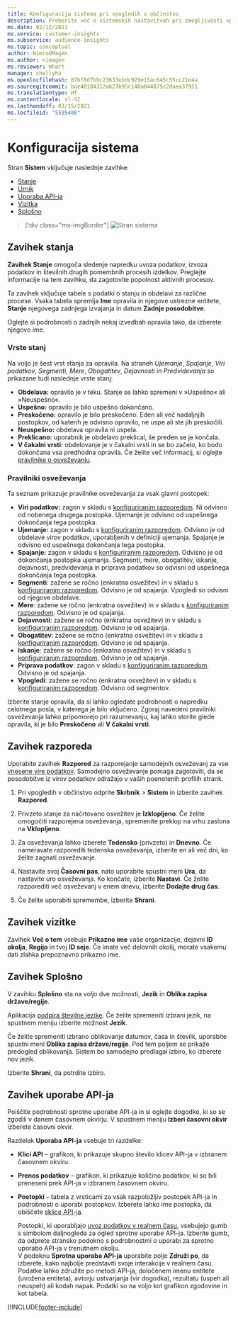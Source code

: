 ```yaml
---
title: Konfiguracija sistema pri vpogledih v občinstvo
description: Preberite več o sistemskih nastavitvah pri zmogljivosti vpogledov v občinstvo Dynamics 365 Customer Insights.
ms.date: 02/12/2021
ms.service: customer-insights
ms.subservice: audience-insights
ms.topic: conceptual
author: NimrodMagen
ms.author: nimagen
ms.reviewer: mhart
manager: shellyha
ms.openlocfilehash: 87bf8d7b9c23633ebdc929e15ac645c55cc21e4a
ms.sourcegitcommit: bae40184312ab27b95c140a044875c2daea37951
ms.translationtype: HT
ms.contentlocale: sl-SI
ms.lasthandoff: 03/15/2021
ms.locfileid: "5595400"
---
```

# <a name="system-configuration"></a>Konfiguracija sistema

Stran **Sistem** vključuje naslednje zavihke:
- [Stanje](#status-tab)
- [Urnik](#schedule-tab)
- [Uporaba API-ja](#api-usage-tab)
- [Vizitka](#about-tab)
- [Splošno](#general-tab)

> [!div class="mx-imgBorder"]
> ![Stran sistema](media/system-tabs.png "Stran sistema")

## <a name="status-tab"></a>Zavihek stanja

**Zavihek Stanje** omogoča sledenje napredku uvoza podatkov, izvoza podatkov in številnih drugih pomembnih procesih izdelkov. Preglejte informacije na tem zavihku, da zagotovite popolnost aktivnih procesov.

Ta zavihek vključuje tabele s podatki o stanju in obdelavi za različne procese. Vsaka tabela spremlja **Ime** opravila in njegove ustrezne entitete, **Stanje** njegovega zadnjega izvajanja in datum **Zadnje posodobitve**.

Oglejte si podrobnosti o zadnjih nekaj izvedbah opravila tako, da izberete njegovo ime.

### <a name="status-types"></a>Vrste stanj

Na voljo je šest vrst stanja za opravila. Na straneh *Ujemanje*, *Spajanje*, *Viri podatkov*, *Segmenti*, *Mere*, *Obogatitev*, *Dejavnosti* in *Predvidevanja* so prikazane tudi naslednje vrste stanj:

- **Obdelava:** opravilo je v teku. Stanje se lahko spremeni v »Uspešno« ali »Neuspešno«.
- **Uspešno:** opravilo je bilo uspešno dokončano.
- **Preskočeno:** opravilo je bilo preskočeno. Eden ali več nadaljnjih postopkov, od katerih je odvisno opravilo, ne uspe ali ste jih preskočili.
- **Neuspešno:** obdelava opravila ni uspela.
- **Preklicano:** uporabnik je obdelavo preklical, še preden se je končala.
- **V čakalni vrsti:** obdelovanje je v čakalni vrsti in se bo začelo, ko bodo dokončana vsa predhodna opravila. Če želite več informacij, si oglejte [pravilnike o osveževanju](#refresh-policies).

### <a name="refresh-policies"></a>Pravilniki osveževanja

Ta seznam prikazuje pravilnike osveževanja za vsak glavni postopek:

- **Viri podatkov:** zagon v skladu s [konfiguriranim razporedom](#schedule-tab). Ni odvisno od nobenega drugega postopka. Ujemanje je odvisno od uspešnega dokončanja tega postopka.
- **Ujemanje:** zagon v skladu s [konfiguriranim razporedom](#schedule-tab). Odvisno je od obdelave virov podatkov, uporabljenih v definiciji ujemanja. Spajanje je odvisno od uspešnega dokončanja tega postopka.
- **Spajanje:** zagon v skladu s [konfiguriranim razporedom](#schedule-tab). Odvisno je od dokončanja postopka ujemanja. Segmenti, mere, obogatitev, iskanje, dejavnosti, predvidevanja in priprava podatkov so odvisni od uspešnega dokončanja tega postopka.
- **Segmenti**: zažene se ročno (enkratna osvežitev) in v skladu s [konfiguriranim razporedom](#schedule-tab). Odvisno je od spajanja. Vpogledi so odvisni od njegove obdelave.
- **Mere**: zažene se ročno (enkratna osvežitev) in v skladu s [konfiguriranim razporedom](#schedule-tab). Odvisno je od spajanja.
- **Dejavnosti**: zažene se ročno (enkratna osvežitev) in v skladu s [konfiguriranim razporedom](#schedule-tab). Odvisno je od spajanja.
- **Obogatitev**: zažene se ročno (enkratna osvežitev) in v skladu s [konfiguriranim razporedom](#schedule-tab). Odvisno je od spajanja.
- **Iskanje**: zažene se ročno (enkratna osvežitev) in v skladu s [konfiguriranim razporedom](#schedule-tab). Odvisno je od spajanja.
- **Priprava podatkov**: zagon v skladu s [konfiguriranim razporedom](#schedule-tab). Odvisno je od spajanja.
- **Vpogledi**: zažene se ročno (enkratna osvežitev) in v skladu s [konfiguriranim razporedom](#schedule-tab). Odvisno od segmentov.

Izberite stanje opravila, da si lahko ogledate podrobnosti o napredku celotnega posla, v katerega je bilo vključeno. Zgoraj navedeni pravilniki osveževanja lahko pripomorejo pri razumevanju, kaj lahko storite glede opravila, ki je bilo **Preskočeno** ali **V čakalni vrsti**.

## <a name="schedule-tab"></a>Zavihek razporeda

Uporabite zavihek **Razpored** za razporejanje samodejnih osveževanj za vse [vnesene vire podatkov](data-sources.md). Samodejno osveževanje pomaga zagotoviti, da se posodobitve iz virov podatkov odražajo v vaših poenotenih profilih strank.

1. Pri vpogledih v občinstvo odprite **Skrbnik** > **Sistem** in izberite zavihek **Razpored**.

2. Privzeto stanje za načrtovano osvežitev je **Izklopljeno**. Če želite omogočiti razporejena osveževanja, spremenite preklop na vrhu zaslona na **Vklopljeno**.

3. Za osveževanja lahko izberete **Tedensko** (privzeto) in **Dnevno**. Če nameravate razporediti tedenska osveževanja, izberite en ali več dni, ko želite zagnati osveževanje.

4. Nastavite svoj **Časovni pas**, nato uporabite spustni meni **Ura**, da nastavite uro osveževanja. Ko končate, izberite **Nastavi**. Če želite razporediti več osveževanj v enem dnevu, izberite **Dodajte drug čas**.

5. Če želite uporabiti spremembe, izberite **Shrani**.

## <a name="about-tab"></a>Zavihek vizitke

Zavihek **Več o tem** vsebuje **Prikazno ime** vaše organizacije, dejavni **ID okolja**, **Regijo** in tvoj **ID seje**. Če imate več delovnih okolij, morate vsakemu dati zlahka prepoznavno prikazno ime.

## <a name="general-tab"></a>Zavihek Splošno

V zavihku **Splošno** sta na voljo dve možnosti, **Jezik** in **Oblika zapisa države/regije**.

Aplikacija [podpira številne jezike](supported-languages.md). Če želite spremeniti izbrani jezik, na spustnem meniju izberite možnost **Jezik**.

Če želite spremeniti izbrano oblikovanje datumov, časa in številk, uporabite spustni meni **Oblika zapisa države/regije**. Pod tem poljem se prikaže predogled oblikovanja. Sistem bo samodejno predlagal izbiro, ko izberete nov jezik.

Izberite **Shrani**, da potrdite izbiro.

## <a name="api-usage-tab"></a>Zavihek uporabe API-ja

Poiščite podrobnosti sprotne uporabe API-ja in si oglejte dogodke, ki so se zgodili v danem časovnem okvirju. V spustnem meniju **Izberi časovni okvir** izberete časovni okvir. 

Razdelek **Uporaba API-ja** vsebuje tri razdelke: 
- **Klici API** – grafikon, ki prikazuje skupno število klicev API-ja v izbranem časovnem okviru.

- **Prenos podatkov** – grafikon, ki prikazuje količino podatkov, ki so bili preneseni prek API-ja v izbranem časovnem okviru.

-  **Postopki** – tabela z vrsticami za vsak razpoložljiv postopek API-ja in podrobnosti o uporabi postopkov. Izberete lahko ime postopka, da obiščete [sklice API-ja](https://developer.ci.ai.dynamics.com/api-details#api=CustomerInsights&operation=Get-all-instances).

   Postopki, ki uporabljajo [uvoz podatkov v realnem času](real-time-data-ingestion.md), vsebujejo gumb s simbolom daljnogleda za ogled sprotne uporabe API-ja. Izberite gumb, da odprete stransko podokno s podrobnostmi o uporabi za sprotno uporabo API-ja v trenutnem okolju.   
   V podoknu **Sprotna uporaba API-ja** uporabite polje **Združi po**, da izberete, kako najbolje predstaviti svoje interakcije v realnem času. Podatke lahko združite po metodi API-ja, določenem imenu entitete (uvožena entiteta), avtorju ustvarjanja (vir dogodka), rezultatu (uspeh ali neuspeh) ali kodah napak. Podatki so na voljo kot grafikon zgodovine in kot tabela.


[!INCLUDE[footer-include](../includes/footer-banner.md)]